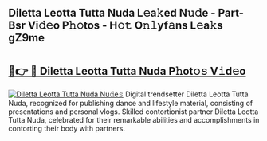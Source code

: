 ## Diletta Leotta Tutta Nuda L𝚎a𝚔ed N𝚞𝚍e - Part-Bsr Vi𝚍𝚎o P𝚑𝚘tos - H𝚘𝚝 O𝚗𝚕yf𝚊ns L𝚎a𝚔s gZ9me

# <h2><a href="http://kfa7dn.oniu.top/?m=Diletta+Leotta+Tutta+Nuda">🔗👉 🔴 Diletta Leotta Tutta Nuda P𝚑ot𝚘𝚜 V𝚒d𝚎o</a></h2>

[![Diletta Leotta Tutta Nuda Nu𝚍e𝚜](https://i.imgur.com/0qMVB7G.gif)](http://kfa7dn.oniu.top/?m=Diletta+Leotta+Tutta+Nuda)
Digital trendsetter Diletta Leotta Tutta Nuda, recognized for publishing dance and lifestyle material, consisting of presentations and personal vlogs. Skilled contortionist partner Diletta Leotta Tutta Nuda, celebrated for their remarkable abilities and accomplishments in contorting their body with partners.  
